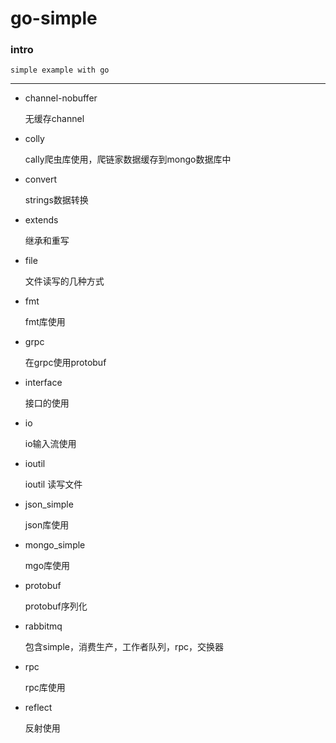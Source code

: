 # go-simple
### intro
    simple example with go 


---
- channel-nobuffer 
    
    无缓存channel

- colly 

    cally爬虫库使用，爬链家数据缓存到mongo数据库中
    

- convert
    
    strings数据转换

- extends

    继承和重写
    
- file

    文件读写的几种方式
    
- fmt

    fmt库使用
    
- grpc
    
    在grpc使用protobuf
   
- interface

    接口的使用
    
- io

    io输入流使用
    
- ioutil
   
    ioutil 读写文件
    
    
- json_simple

    json库使用
    
- mongo_simple

    mgo库使用
    
- protobuf

    protobuf序列化
    
        
- rabbitmq

    包含simple，消费生产，工作者队列，rpc，交换器
    
- rpc

    rpc库使用
- reflect

    反射使用    
    
                
    